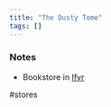 ```yaml
---
title: "The Dusty Tome"
tags: []
---
```


### Notes 

- Bookstore in [Ifyr](posts/Places/Ifyr.md)

#stores